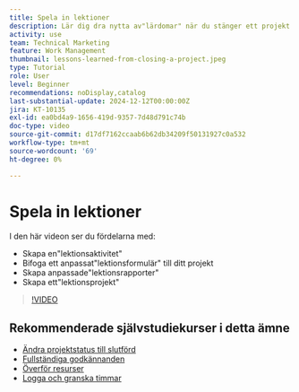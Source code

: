 ```yaml
---
title: Spela in lektioner
description: Lär dig dra nytta av"lärdomar" när du stänger ett projekt.
activity: use
team: Technical Marketing
feature: Work Management
thumbnail: lessons-learned-from-closing-a-project.jpeg
type: Tutorial
role: User
level: Beginner
recommendations: noDisplay,catalog
last-substantial-update: 2024-12-12T00:00:00Z
jira: KT-10135
exl-id: ea0bd4a9-1656-419d-9357-7d48d791c74b
doc-type: video
source-git-commit: d17df7162ccaab6b62db34209f50131927c0a532
workflow-type: tm+mt
source-wordcount: '69'
ht-degree: 0%

---
```


# Spela in lektioner

I den här videon ser du fördelarna med:

* Skapa en&quot;lektionsaktivitet&quot;
* Bifoga ett anpassat&quot;lektionsformulär&quot; till ditt projekt
* Skapa anpassade&quot;lektionsrapporter&quot;
* Skapa ett&quot;lektionsprojekt&quot;

>[!VIDEO](https://video.tv.adobe.com/v/3441016/?quality=12&learn=on&enablevpops&captions=swe)

## Rekommenderade självstudiekurser i detta ämne

* [Ändra projektstatus till slutförd](/help/manage-work/projects/change-the-project-status.md)
* [Fullständiga godkännanden](/help/manage-work/close-a-project/complete-approvals.md)
* [Överför resurser](/help/manage-work/close-a-project/upload-assets.md)
* [Logga och granska timmar](/help/manage-work/close-a-project/log-and-review-hours.md)
